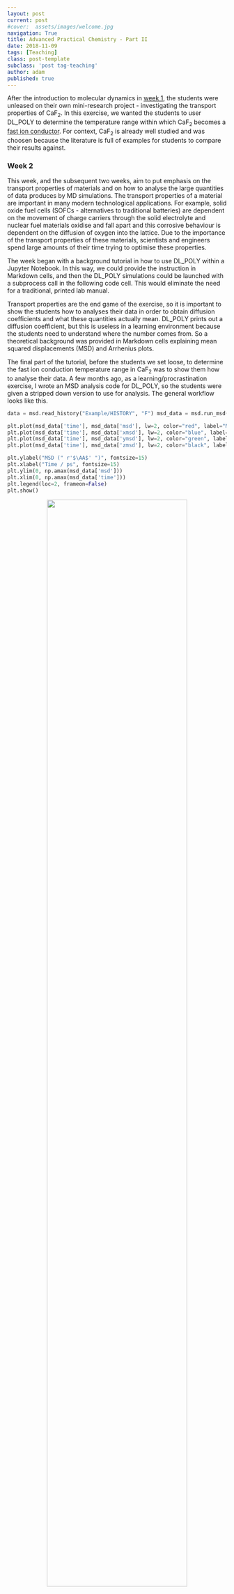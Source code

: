 ```yaml
---
layout: post
current: post
#cover:  assets/images/welcome.jpg
navigation: True
title: Advanced Practical Chemistry - Part II
date: 2018-11-09
tags: [Teaching]
class: post-template
subclass: 'post tag-teaching'
author: adam
published: true
---
```


After the introduction to molecular dynamics in [week 1](./advanced-practical-chemistry), the students were unleased on their own mini-research project - investigating the transport properties of CaF<sub>2</sub>.
In this exercise, we wanted the students to user DL_POLY to determine the temperature range within which CaF<sub>2</sub> becomes a [fast ion conductor](https://en.wikipedia.org/wiki/Fast_ion_conductor).
For context, CaF<sub>2</sub> is already well studied and was choosen because the literature is full of examples for students to compare their results against.

### Week 2

This week, and the subsequent two weeks, aim to put emphasis on the transport properties of materials and on how to analyse the large quantities of data produces by MD simulations.
The transport properties of a material are important in many modern technological applications.
For example, solid oxide fuel cells (SOFCs - alternatives to traditional batteries) are dependent on the movement of charge carriers through the solid electrolyte and nuclear fuel materials oxidise and fall apart and this corrosive behaviour is dependent on the diffusion of oxygen into the lattice.
Due to the importance of the transport properties of these materials, scientists and engineers spend large amounts of their time trying to optimise these properties.

The week began with a background tutorial in how to use DL_POLY within a Jupyter Notebook.
In this way, we could provide the instruction in Markdown cells, and then the DL_POLY simulations could be launched with a subprocess call in the following code cell.
This would eliminate the need for a traditional, printed lab manual.

Transport properties are the end game of the exercise, so it is important to show the students how to analyses their data in order to obtain diffusion coefficients and what these quantities actually mean.
DL_POLY prints out a diffusion coefficient, but this is useless in a learning environment because the students need to understand where the number comes from.
So a theoretical background was provided in Markdown cells explaining mean squared displacements (MSD) and Arrhenius plots.

The final part of the tutorial, before the students we set loose, to determine the fast ion conduction temperature range in CaF<sub>2</sub> was to show them how to analyse their data.
A few months ago, as a learning/procrastination exercise, I wrote an MSD analysis code for DL_POLY, so the students were given a stripped down version to use for analysis.
The general workflow looks like this.

```python
data = msd.read_history("Example/HISTORY", "F") msd_data = msd.run_msd(data)

plt.plot(msd_data['time'], msd_data['msd'], lw=2, color="red", label="MSD")
plt.plot(msd_data['time'], msd_data['xmsd'], lw=2, color="blue", label="X-MSD")
plt.plot(msd_data['time'], msd_data['ymsd'], lw=2, color="green", label="Y-MSD")
plt.plot(msd_data['time'], msd_data['zmsd'], lw=2, color="black", label="Z-MSD")

plt.ylabel("MSD (" r'$\AA$' ")", fontsize=15)
plt.xlabel("Time / ps", fontsize=15)
plt.ylim(0, np.amax(msd_data['msd']))
plt.xlim(0, np.amax(msd_data['time']))
plt.legend(loc=2, frameon=False)
plt.show()
```

<p align="center">
<img src='/assets/images/apc003.png' style="width: 80%"/>​
</p>

```python
slope, intercept, r_value, p_value, std_err = stats.linregress(msd_data['time'], msd_data['msd'])

diffusion_coefficient = (np.average(slope) / 6)
print("Diffusion Coefficient: ", diffusion_coefficient, " X 10 ^-9 (m/s^-2)")
```
```
Diffusion Coefficient: 1.4550282026323467 X 10 ^-9 (m/s^-2)
```

And that was it.

It took them about an hour to get through the full tutorial and then they were free to run theiry own simulations at various temperatures.
For me, it proved to be an interesting teaching experiment.
In order to analyse their data they had two options, they could open the DL_POLY output and copy the diffusion coefficient to an Excel spreadsheet, or they could use the method outlined above and analyse their simulations programmatically in a single notebook.
I was pleased to note that nearly everyone used the latter method, for a variety of reasons:

1. The students were required to keep a *hand-written* lab book to ensure reproducibility (sigh). Students would record everything that they did and then a member of staff would grade it based upon how likely it is that they could repeat their work. Some of the students quickly deduced that by running everything in a notebook, they could provide their simulation data along with the notebook and by definition of the mark scheme...get full marks.
2. The MSD plot shown above can reveal an awful lot about the behaviour of the system. For example, the figure below compares the MSD for fluorine at 1500 K (left) and 300 K (right). It is easy to tell from these the state of the system.
3. Simplicity. Some students ran 30+ simulations and quickly realised that opening the large output file, searching for the diffusion coefficient and then copying it to excel is **incredibly** boring and tedious.

<p align="center">
<img src='/assets/images/apc004.png' style="width: 80%"/>​
</p>

### Feedback

In the past, we have run this lab without the Python based tutorials, or the introduction to molecular dynamics.
I remember last year being asked by two students why they had both run the same simulation but got slightly different diffusion coefficients.
I have to explain what MD was and that the initial velocities were assigned randomly, thus their answeres would be slightly different.
When asked the same question this year, my answer was simply "think back to last week", and within 15 seconds this was met with "Oh yeah! The velocities are randomly assigned".
So the introduction to MD in week 1 was clearly a success.

Feedback this week was largely positive, there were issues at the beginning with setting up file-paths to the DL_POLY code, this may need to be addressed in future years as it was clear that file-paths go beyond some students understanding.
In contrast to last year, much les time was devoted to copying diffusion coefficients from an output file to a spreadsheet and much more time was spent actually thinking about the data collected.
The students who has not dabbled with Python before week 1 had no issues with the programming in week 2 and were able to use the analysis code without any difficulty.
In future years, I think that the programming can be expanded further and they would be able to write their own bits of analysis, for example they were given the above snippet, however I believe that many could write it themselves without any difficulty.

In week 3 the students will be taking on Frenkel and Schottky defects - stay tuned. 
